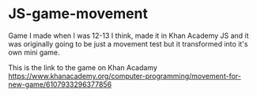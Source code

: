 # JS-game-movement
Game I made when I was 12-13 I think, made it in Khan Academy JS and it was originally going to be just a movement test but it transformed into it's own mini game.

This is the link to the game on Khan Acadamy
https://www.khanacademy.org/computer-programming/movement-for-new-game/6107933296377856
